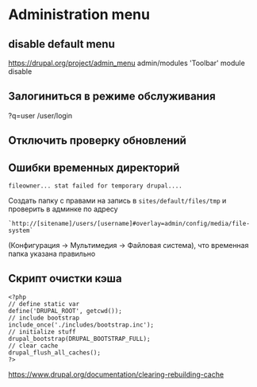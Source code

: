 Administration menu
===================

disable default menu
--------------------
https://drupal.org/project/admin_menu
admin/modules 'Toolbar' module disable

Залогиниться в режиме обслуживания
----------------------------------
?q=user
/user/login

Отключить проверку обновлений
-----------------------------

Ошибки временных директорий
---------------------------

`fileowner... stat failed for temporary drupal....`

Создать папку с правами на запись в `sites/default/files/tmp` и проверить в админке по адресу 
	
	`http://[sitename]/users/[username]#overlay=admin/config/media/file-system`

(Конфигурация -> Мультимедия -> Файловая система), что временная папка указана правильно

Скрипт очистки кэша
-------------------

	<?php
	// define static var
	define('DRUPAL_ROOT', getcwd());
	// include bootstrap
	include_once('./includes/bootstrap.inc');
	// initialize stuff
	drupal_bootstrap(DRUPAL_BOOTSTRAP_FULL);
	// clear cache
	drupal_flush_all_caches();
	?>

https://www.drupal.org/documentation/clearing-rebuilding-cache